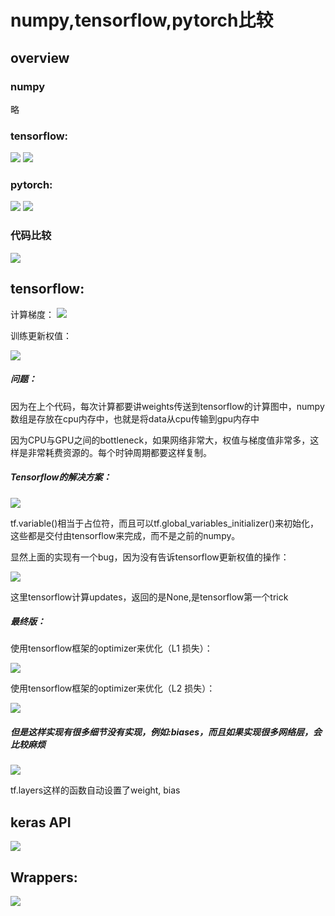 # numpy,tensorflow,pytorch比较
## overview

### numpy
略
### tensorflow:
![](../__pics/computational_graph.png)
![](../__pics/compute_graph_gpu.png)

### pytorch:
![](../__pics/pytorch_cp_graph.png)
![](../__pics/pytorch_gpu.png)

### 代码比较
![](../__pics/compare.png)

## tensorflow:
计算梯度：
![](../__pics/tensorflow.png)

训练更新权值：

![](../__pics/tensorflow_train_1.png)

##### 问题：

因为在上个代码，每次计算都要讲weights传送到tensorflow的计算图中，numpy数组是存放在cpu内存中，也就是将data从cpu传输到gpu内存中

因为CPU与GPU之间的bottleneck，如果网络非常大，权值与梯度值非常多，这样是非常耗费资源的。每个时钟周期都要这样复制。

##### Tensorflow的解决方案：

![](../__pics/tensorflow_train_2.png)

tf.variable()相当于占位符，而且可以tf.global_variables_initializer()来初始化，这些都是交付由tensorflow来完成，而不是之前的numpy。

显然上面的实现有一个bug，因为没有告诉tensorflow更新权值的操作：


![](../__pics/tensorflow_train_3.png)

这里tensorflow计算updates，返回的是None,是tensorflow第一个trick

##### 最终版：
使用tensorflow框架的optimizer来优化（L1 损失）：

![](../__pics/tensorflow_train_4.png)

使用tensorflow框架的optimizer来优化（L2 损失）：

![](../__pics/tensorflow_train_5.png)

##### 但是这样实现有很多细节没有实现，例如:biases，而且如果实现很多网络层，会比较麻烦

![](../__pics/tensorflow_train_6.png)

tf.layers这样的函数自动设置了weight, bias

## keras API

![](../__pics/tensorflow_train_7.png)
## Wrappers:
![](../__pics/tensorflow_train_8.png)
